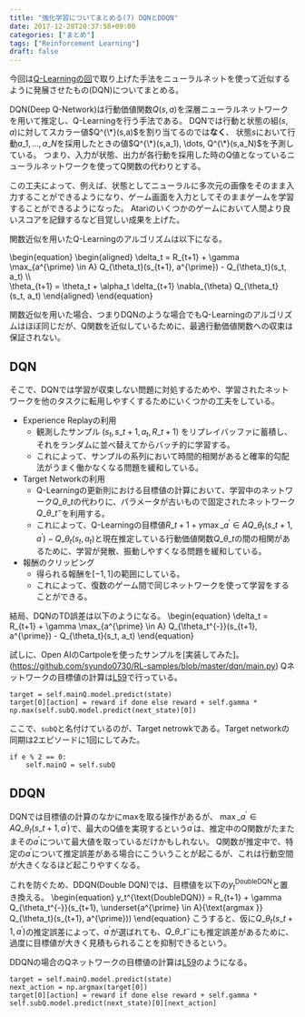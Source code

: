 ```yaml
---
title: "強化学習についてまとめる(7) DQNとDDQN"
date: 2017-12-28T20:37:58+09:00
categories: ["まとめ"]
tags: ["Reinforcement Learning"]
draft: false
---
```

今回は[Q-Learningの回](../20171110-reinforcement-value-policy-iteration/)で取り上げた手法をニューラルネットを使って近似するように発展させたもの(DQN)についてまとめる。

DQN(Deep Q-Network)は行動価値関数$Q(s,a)$を深層ニューラルネットワークを用いて推定し、Q-Learningを行う手法である。
DQNでは行動と状態の組$(s,a)$に対してスカラー値$Q^{\*}(s,a)$を割り当てるのでは**なく**、
状態$s$において行動$a\_1, \dots, a\_N$を採用したときの値$Q^{\*}(s,a_1), \dots, Q^{\*}(s,a_N)$を予測している。
つまり、入力が状態、出力が各行動を採用した時のQ値となっているニューラルネットワークを使ってQ関数の代わりとする。

この工夫によって、例えば、状態としてニューラルに多次元の画像をそのまま入力することができるようになり、ゲーム画面を入力としてそのままゲームを学習することができるようになった。
Atariのいくつかのゲームにおいて人間より良いスコアを記録するなど目覚しい成果を上げた。

関数近似を用いたQ-Learningのアルゴリズムは以下になる。

\begin{equation}
\begin{aligned}
\delta_t = R\_{t+1} + \gamma \max\_{a^{\prime} \in A} Q\_{\theta_t}(s\_{t+1}, a^{\prime}) - Q\_{\theta_t}(s_t, a_t) \\\\\
\theta\_{t+1} = \theta_t + \alpha_t \delta\_{t+1} \nabla\_{\theta} Q\_{\theta_t} (s_t, a_t)
\end{aligned}
\end{equation}

関数近似を用いた場合、つまりDQNのような場合でもQ-Learningのアルゴリズムはほぼ同じだが、Q関数を近似しているために、最適行動価値関数への収束は保証されない。

## DQN
そこで、DQNでは学習が収束しない問題に対処するためや、学習されたネットワークを他のタスクに転用しやすくするためにいくつかの工夫をしている。

* Experience Replayの利用
  * 観測したサンプル $(s_t, s\_{t+1}, a_t, R\_{t+1})$ をリプレイバッファに蓄積し、それをランダムに並べ替えてからバッチ的に学習する。
  * これによって、サンプルの系列において時間的相関があると確率的勾配法がうまく働かなくなる問題を緩和している。
* Target Networkの利用
  * Q-Learningの更新則における目標値の計算において、学習中のネットワーク$Q\_{\theta\_t}$の代わりに、パラメータが古いもので固定されたネットワーク$Q\_{\theta\_t^{-}}$を利用する。
  * これによって、Q-Learningの目標値$R\_{t+1}+\gamma \max\_{a^{\prime} \in A} Q\_{\theta_t}(s\_{t+1}, a^{\prime}) - Q\_{\theta_t}(s_t, a_t)$と現在推定している行動価値関数$Q\_{\theta\_t}$の間の相関があるために、学習が発散、振動しやすくなる問題を緩和している。
* 報酬のクリッピング
  * 得られる報酬を$[-1, 1]$の範囲にしている。
  * これによって、復数のゲーム間で同じネットワークを使って学習をすることができる。

結局、DQNのTD誤差は以下のようになる。
\begin{equation}
\delta_t = R\_{t+1} + \gamma \max\_{a^{\prime} \in A} Q\_{\theta_t^{-}}(s\_{t+1}, a^{\prime}) - Q\_{\theta_t}(s_t, a_t)
\end{equation}

試しに、Open AIのCartpoleを使ったサンプルを[実装してみた]。(https://github.com/syundo0730/RL-samples/blob/master/dqn/main.py)
Qネットワークの目標値の計算は[L59](https://github.com/syundo0730/RL-samples/blob/master/dqn/main.py#L59)で行っている。
```
target = self.mainQ.model.predict(state)
target[0][action] = reward if done else reward + self.gamma * np.max(self.subQ.model.predict(next_state)[0])
```
ここで、`subQ`と名付けているのが、Target netrowkである。Target networkの同期は2エピソードに1回にしてみた。
```
if e % 2 == 0:
    self.mainQ = self.subQ
```

## DDQN
DQNでは目標値の計算のなかにmaxを取る操作があるが、
$\max\_{a^{\prime} \in A} Q\_{\theta_t}(s\_{t+1}, a^{\prime})$で、最大のQ値を実現するという$a^{\prime}$は、推定中のQ関数がたまたまその$a^{\prime}$について最大値を取っているだけかもしれない。
Q関数が推定中で、特定の$a^{\prime}$について推定誤差がある場合にこういうことが起こるが、これは行動空間が大きくなるほど起こりやすくなる。

これを防ぐため、DDQN(Double DQN)では、目標値を以下の$y_t^{\text{DoubleDQN}}$と置き換える。
\begin{equation}
y_t^{\text{DoubleDQN}}
= R\_{t+1} + \gamma Q\_{\theta_t^{-}}(s\_{t+1}, \underset{a^{\prime} \in A}{\text{argmax }} Q\_{\theta_t}(s\_{t+1}, a^{\prime}))
\end{equation}
こうすると、仮に$Q\_{\theta_t}(s\_{t+1}, a^{\prime})$の推定誤差によって、$a^{\prime}$が選ばれても、$Q\_{\theta\_t^{-}}$にも推定誤差があるために、過度に目標値が大きく見積もられることを抑制できるという。

DDQNの場合のQネットワークの目標値の計算は[L59](https://github.com/syundo0730/RL-samples/blob/master/dqn/main.py#L65)のようになる。
```
target = self.mainQ.model.predict(state)
next_action = np.argmax(target[0])
target[0][action] = reward if done else reward + self.gamma * self.subQ.model.predict(next_state)[0][next_action]
```
